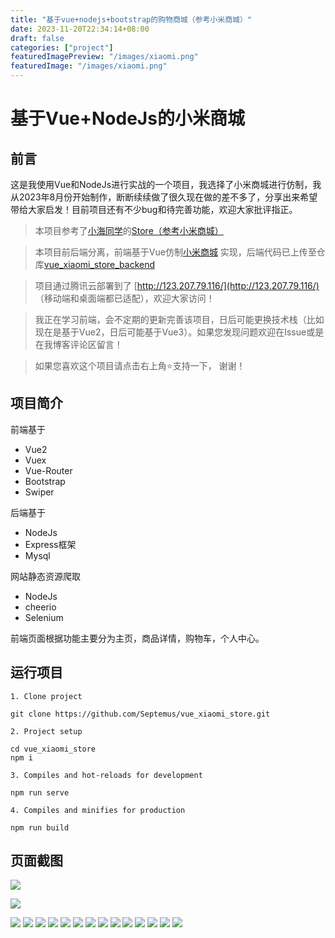```yaml
---
title: "基于vue+nodejs+bootstrap的购物商城（参考小米商城）"
date: 2023-11-20T22:34:14+08:00
draft: false
categories: ["project"]
featuredImagePreview: "/images/xiaomi.png"
featuredImage: "/images/xiaomi.png"
---
```


# 基于Vue+NodeJs的小米商城

## 前言

这是我使用Vue和NodeJs进行实战的一个项目，我选择了小米商城进行仿制，我从2023年8月份开始制作，断断续续做了很久现在做的差不多了，分享出来希望带给大家启发！目前项目还有不少bug和待完善功能，欢迎大家批评指正。

> 本项目参考了[小海同学](https://github.com/hai-27)的[Store（参考小米商城）
](https://github.com/hai-27/vue-store/tree/master)


> 本项目前后端分离，前端基于Vue仿制[小米商城](www.mi.com) 实现，后端代码已上传至仓库[vue_xiaomi_store_backend](https://github.com/hai-27/store-server)

> 项目通过腾讯云部署到了 [http://123.207.79.116/](http://123.207.79.116/) （移动端和桌面端都已适配），欢迎大家访问！


> 我正在学习前端，会不定期的更新完善该项目，日后可能更换技术栈（比如现在是基于Vue2，日后可能基于Vue3）。如果您发现问题欢迎在Issue或是在我博客评论区留言！

> 如果您喜欢这个项目请点击右上角⭐支持一下， 谢谢！


## 项目简介

前端基于
- Vue2
- Vuex
- Vue-Router
- Bootstrap
- Swiper

后端基于

- NodeJs
- Express框架
- Mysql

网站静态资源爬取

- NodeJs
- cheerio
- Selenium

前端页面根据功能主要分为主页，商品详情，购物车，个人中心。

## 运行项目

```
1. Clone project

git clone https://github.com/Septemus/vue_xiaomi_store.git

2. Project setup

cd vue_xiaomi_store
npm i

3. Compiles and hot-reloads for development

npm run serve

4. Compiles and minifies for production

npm run build
```


## 页面截图

![](/images/museum/screenshot1.png)

![](/images/museum/screenshot2.png)

![](/images/museum/screenshot3.png)
![](/images/museum/screenshot4.png)
![](/images/museum/screenshot5.png)
![](/images/museum/screenshot6.png)
![](/images/museum/screenshot7.png)
![](/images/museum/screenshot8.png)
![](/images/museum/screenshot9.png)
![](/images/museum/screenshot10.png)
![](/images/museum/screenshot11.png)
![](/images/museum/screenshot_mob1.png)
![](/images/museum/screenshot_mob2.png)
![](/images/museum/screenshot_mob3.png)
![](/images/museum/screenshot_mob4.png)
![](/images/museum/screenshot_mob5.png)




